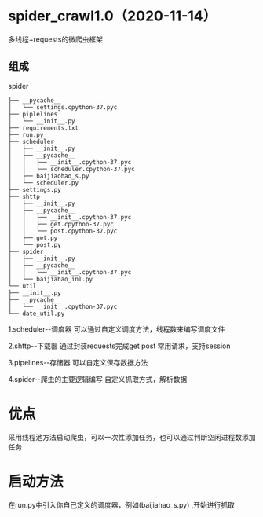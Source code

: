 # spider_crawl1.0（2020-11-14）
多线程+requests的微爬虫框架

## 组成

spider

    ├── __pycache__
    │   └── settings.cpython-37.pyc
    ├── piplelines
    │   └── __init__.py
    ├── requirements.txt
    ├── run.py
    ├── scheduler
    │   ├── __init__.py
    │   ├── __pycache__
    │   │   ├── __init__.cpython-37.pyc
    │   │   └── scheduler.cpython-37.pyc
    │   ├── baijiaohao_s.py
    │   └── scheduler.py
    ├── settings.py
    ├── shttp
    │   ├── __init__.py
    │   ├── __pycache__
    │   │   ├── __init__.cpython-37.pyc
    │   │   ├── get.cpython-37.pyc
    │   │   └── post.cpython-37.pyc
    │   ├── get.py
    │   └── post.py
    ├── spider
    │   ├── __init__.py
    │   ├── __pycache__
    │   │   └── __init__.cpython-37.pyc
    │   └── baijiahao_inl.py
    └── util
    ├── __init__.py
    ├── __pycache__
    │   └── __init__.cpython-37.pyc
    └── date_util.py
    
1.scheduler--调度器
    可以通过自定义调度方法，线程数来编写调度文件
    
2.shttp--下载器
    通过封装requests完成get post 常用请求，支持session
    
3.pipelines--存储器
    可以自定义保存数据方法
    
4.spider--爬虫的主要逻辑编写
    自定义抓取方式，解析数据
    
# 优点
采用线程池方法启动爬虫，可以一次性添加任务，也可以通过判断空闲进程数添加任务

# 启动方法
在run.py中引入你自己定义的调度器，例如(baijiahao_s.py) ,开始进行抓取
